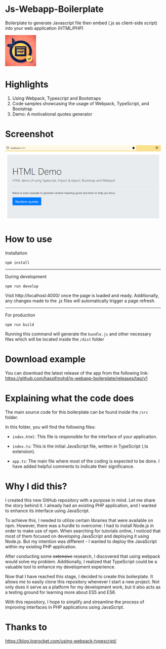 # Js-Webapp-Boilerplate

Boilerplate to generate Javascript file then embed (.js as client-side script) into your web application (HTML/PHP)

![logo](./src/images/js-webapp-boilerplate.png)

# Highlights

1. Using Webpack, Typescript and Bootstraps
2. Code samples showcasing the usage of Webpack, TypeScript, and Bootstrap
3. Demo: A motivational quotes generator

# Screenshot

![screenshot 1](./src/images/screenshot1.png)  

# How to use

Installation

```
npm install
```

---

During development

```
npm run develop
```

Visit http://localhost:4000/ once the page is loaded and ready.
Additionally, any changes made to the .js files will automatically trigger a page refresh.

---

For production

```
npm run build
```

Running this command will generate the `bundle.js` and other necessary files which will be located inside the `/dist` folder

# Download example

You can download the latest release of the app from the following link: https://github.com/hassifmohd/js-webapp-boilerplate/releases/tag/v1

# Explaining what the code does

The main source code for this boilerplate can be found inside the `/src` folder.

In this folder, you will find the following files:

- `index.html`: This file is responsible for the interface of your application.

- `index.ts`: This is the initial JavaScript file, written in TypeScript (.ts extension).

- `app.ts`: The main file where most of the coding is expected to be done. I have added helpful comments to indicate their significance.

# Why I did this?

I created this new GitHub repository with a purpose in mind. Let me share the story behind it. I already had an existing PHP application, and I wanted to enhance its interface using JavaScript.

To achieve this, I needed to utilize certain libraries that were available on npm. However, there was a hurdle to overcome: I had to install Node.js in order to make use of npm. When searching for tutorials online, I noticed that most of them focused on developing JavaScript and deploying it using Node.js. But my intention was different - I wanted to deploy the JavaScript within my existing PHP application. 

After conducting some ~~extensive~~ research, I discovered that using webpack would solve my problem. Additionally, I realized that TypeScript could be a valuable tool to enhance my development experience.

Now that I have reached this stage, I decided to create this boilerplate. It allows me to easily clone this repository whenever I start a new project. Not only does it serve as a platform for my development work, but it also acts as a testing ground for learning more about ES5 and ES6.

With this repository, I hope to simplify and streamline the process of improving interfaces in PHP applications using JavaScript.

# Thanks to

https://blog.logrocket.com/using-webpack-typescript/
